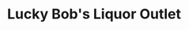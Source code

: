 ---
title: "Lucky Bob's Liquor Outlet"
url: /apache-junction/lucky-bobs-liquor-outlet/
shop: alcohol
---